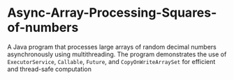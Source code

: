 # Async-Array-Processing-Squares-of-numbers
A Java program that processes large arrays of random decimal numbers asynchronously using multithreading. The program demonstrates the use of `ExecutorService`, `Callable`, `Future`, and `CopyOnWriteArraySet` for efficient and thread-safe computation
